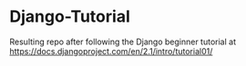 # Django-Tutorial
Resulting repo after following the Django beginner tutorial at https://docs.djangoproject.com/en/2.1/intro/tutorial01/
